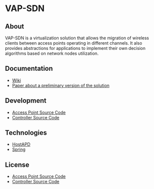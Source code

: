 # VAP-SDN

## About

VAP-SDN is a virtualization solution that allows the migration of wireless clients between access points operating in different channels.
It also provides abstractions for applications to implement their own decision algorithms based on network nodes utilization.

## Documentation

* [Wiki](https://github.com/juanlucasvieira/VAP-SDN/wiki)
* [Paper about a preliminary version of the solution](https://ieeexplore.ieee.org/document/9015186)
<!--- * [Thesis document that details the concepts and implementation of the solution] (<link here) --->

## Development

* [Access Point Source Code](https://github.com/juanlucasvieira/VAP-SDN/tree/master/hostapd-2.7)
* [Controller Source Code](https://github.com/juanlucasvieira/VAP-SDN/tree/master/vAP-controller)

## Technologies

* [HostAPD](https://w1.fi/hostapd/)
* [Spring](https://spring.io/)

## License

* [Access Point Source Code](https://github.com/juanlucasvieira/VAP-SDN/blob/master/hostapd-2.7/README)
* [Controller Source Code](https://github.com/juanlucasvieira/VAP-SDN/tree/master/vAP-controller/LICENSE.md)


